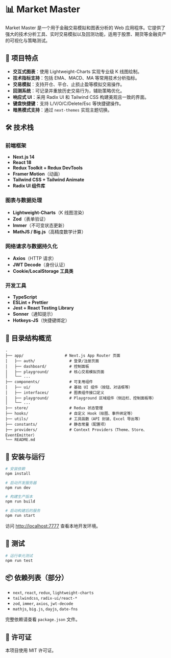 # 📊 Market Master

Market Master 是一个用于金融交易模拟和图表分析的 Web 应用程序。它提供了强大的技术分析工具、实时交易模拟以及回测功能，适用于股票、期货等金融资产的可视化与策略测试。

## 🧩 项目特点

- **交互式图表**：使用 Lightweight-Charts 实现专业级 K 线图绘制。
- **技术指标支持**：包括 EMA、MACD、MA 等常用技术分析指标。
- **交易模拟**：支持开仓、平仓、止损止盈等模拟交易操作。
- **回测系统**：可记录并重放历史交易行为，辅助策略优化。
- **响应式 UI**：采用 Radix UI 和 Tailwind CSS 构建美观且一致的界面。
- **键盘快捷键**：支持 L/V/O/C/Delete/Esc 等快捷键操作。
- **暗黑模式支持**：通过 `next-themes` 实现主题切换。

## 🛠️ 技术栈

### 前端框架

- **Next.js 14**
- **React 18**
- **Redux Toolkit + Redux DevTools**
- **Framer Motion**（动画）
- **Tailwind CSS + Tailwind Animate**
- **Radix UI 组件库**

### 图表与数据处理

- **Lightweight-Charts**（K 线图渲染）
- **Zod**（表单验证）
- **Immer**（不可变状态更新）
- **MathJS / Big.js**（高精度数学计算）

### 网络请求与数据持久化

- **Axios**（HTTP 请求）
- **JWT Decode**（身份认证）
- **Cookie/LocalStorage 工具类**

### 开发工具

- **TypeScript**
- **ESLint + Prettier**
- **Jest + React Testing Library**
- **Sonner**（通知提示）
- **Hotkeys-JS**（快捷键绑定）

## 📁 目录结构概览

```
.
├── app/                  # Next.js App Router 页面
│   ├── auth/               # 登录/注册页面
│   ├── dashboard/          # 控制面板
│   ├── playground/         # 核心交易模拟页面
│   └── ...
├── components/             # 可复用组件
│   ├── ui/                 # 基础 UI 组件（按钮、对话框等）
│   ├── interfaces/         # 图表组件接口定义
│   ├── playground/         # Playground 区域组件（侧边栏、控制面板等）
│   └── ...
├── store/                  # Redux 状态管理
├── hooks/                  # 自定义 Hook（绘图、事件绑定等）
├── utils/                  # 工具函数（API 封装、Excel 导出等）
├── constants/              # 静态常量（配置项）
├── providers/              # Context Providers（Theme、Store、EventEmitter）
└── README.md
```

## 🔧 安装与运行

```bash
# 安装依赖
npm install

# 启动开发服务器
npm run dev

# 构建生产版本
npm run build

# 启动构建后的服务
npm run start
```

访问 [http://localhost:7777](http://localhost:7777) 查看本地开发环境。

## 🧪 测试

```bash
# 运行单元测试
npm run test
```

## 📦 依赖列表（部分）

- `next`, `react`, `redux`, `lightweight-charts`
- `tailwindcss`, `radix-ui/react-*`
- `zod`, `immer`, `axios`, `jwt-decode`
- `mathjs`, `big.js`, `dayjs`, `date-fns`

完整依赖请查看 `package.json` 文件。

## 📜 许可证

本项目使用 MIT 许可证。

